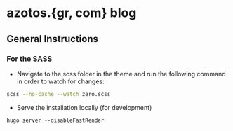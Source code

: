 # azotos.{gr, com} blog

## General Instructions

### For the SASS

- Navigate to the scss folder in the theme and run the following command in order to watch for changes:
```bash
scss --no-cache --watch zero.scss
```

- Serve the installation locally (for development)
```
hugo server --disableFastRender
```
